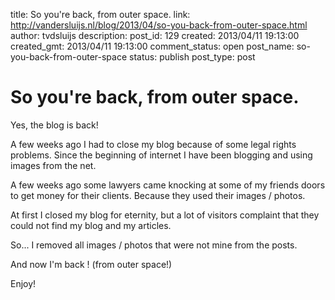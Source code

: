 title: So you're back, from outer space.
link: http://vandersluijs.nl/blog/2013/04/so-you-back-from-outer-space.html
author: tvdsluijs
description: 
post_id: 129
created: 2013/04/11 19:13:00
created_gmt: 2013/04/11 19:13:00
comment_status: open
post_name: so-you-back-from-outer-space
status: publish
post_type: post

# So you're back, from outer space.

Yes, the blog is back!  
  
A few weeks ago I had to close my blog because of some legal rights problems. Since the beginning of internet I have been blogging and using images from the net.  
  
A few weeks ago some lawyers came knocking at some of my friends doors to get money for their clients. Because they used their images / photos.  
  
At first I closed my blog for eternity, but a lot of visitors complaint that they could not find my blog and my articles.  
  
So... I removed all images / photos that were not mine from the posts.  
  
And now I'm back ! (from outer space!)  
  
Enjoy!